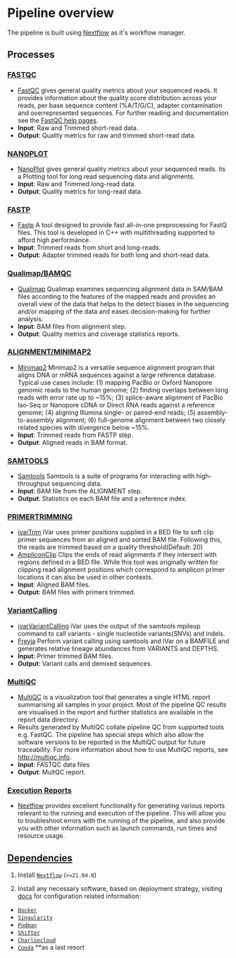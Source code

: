 # Pipeline overview

The pipeline is built using [Nextflow](https://www.nextflow.io/) as it's workflow manager.

## Processes

### [FASTQC](#fastqc)
- [FastQC](http://www.bioinformatics.babraham.ac.uk/projects/fastqc/) gives general quality metrics about your sequenced reads. It provides information about the quality score distribution across your reads, per base sequence content (%A/T/G/C), adapter contamination and overrepresented sequences. For further reading and documentation see the [FastQC help pages](http://www.bioinformatics.babraham.ac.uk/projects/fastqc/Help/).
- **Input**: Raw and Trimmed short-read data.
- **Output**: Quality metrics for raw and trimmed short-read data.

### [NANOPLOT](#nanoplot)
- [NanoPlot](https://github.com/wdecoster/NanoPlot) gives general quality metrics about your sequenced reads. its a Plotting tool for long read sequencing data and alignments.
- **Input**: Raw and Trimmed long-read data.
- **Output**: Quality metrics for long-read data.

### [FASTP](#fastp)
- [Fastp](https://github.com/OpenGene/fastp) A tool designed to provide fast all-in-one preprocessing for FastQ files. This tool is developed in C++ with multithreading supported to afford high performance.
- **Input**: Trimmed reads from short and long-reads.
- **Output**: Adapter trimmed reads for both long and short-read data.

### [Qualimap/BAMQC](#qualimap-bamqc)
- [Qualimap](http://qualimap.conesalab.org/) Qualimap examines sequencing alignment data in SAM/BAM files according to the features of the mapped reads and provides an overall view of the data that helps to the detect biases in the sequencing and/or mapping of the data and eases decision-making for further analysis.
- **Input**: BAM files from alignment step.
- **Output**: Quality metrics and coverage statistics reports.

### [ALIGNMENT/MINIMAP2](#alignment-minimap2)
- [Minimap2](https://github.com/lh3/minimap2) Minimap2 is a versatile sequence alignment program that aligns DNA or mRNA sequences against a large reference database. Typical use cases include: (1) mapping PacBio or Oxford Nanopore genomic reads to the human genome; (2) finding overlaps between long reads with error rate up to ~15%; (3) splice-aware alignment of PacBio Iso-Seq or Nanopore cDNA or Direct RNA reads against a reference genome; (4) aligning Illumina single- or paired-end reads; (5) assembly-to-assembly alignment; (6) full-genome alignment between two closely related species with divergence below ~15%.
- **Input**: Trimmed reads from FASTP step.
- **Output**: Aligned reads in BAM format.

### [SAMTOOLS](#samtools)
- [Samtools](http://www.htslib.org/) Samtools is a suite of programs for interacting with high-throughput sequencing data.
- **Input**: BAM file from the ALIGNMENT step.
- **Output**: Statistics on each BAM file and a reference index.

### [PRIMERTRIMMING](#AmpliconClip_and_iVar_Trimming)
- [ivarTrim](https://andersen-lab.github.io/ivar/html/manualpage.html) iVar uses primer positions supplied in a BED file to soft clip primer sequences from an aligned and sorted BAM file. Following this, the reads are trimmed based on a quality threshold(Default: 20)
- [AmpliconClip](http://www.htslib.org/doc/samtools-ampliconclip.html) Clips the ends of read alignments if they intersect with regions defined in a BED file. While this tool was originally written for clipping read alignment positions which correspond to amplicon primer locations it can also be used in other contexts. 
- **Input**: Aligned BAM files.
- **Output**: BAM files with primers trimmed.

### [VariantCalling](#ivar_and_freyja_variant_calling)
- [ivarVariantCalling](https://andersen-lab.github.io/ivar/html/manualpage.html) iVar uses the output of the samtools mpileup command to call variants - single nucleotide variants(SNVs) and indels.
- [Freyja](https://github.com/andersen-lab/Freyja) Perform variant calling using samtools and iVar on a BAMFILE and generates relative lineage abundances from VARIANTS and DEPTHS.
- **Input**: Primer trimmed BAM files.
- **Output**: Variant calls and demixed sequences.

### [MultiQC](#multiqc)

- [MultiQC](http://multiqc.info) is a visualization tool that generates a single HTML report summarising all samples in your project. Most of the pipeline QC results are visualised in the report and further statistics are available in the report data directory.
- Results generated by MultiQC collate pipeline QC from supported tools e.g. FastQC. The pipeline has special steps which also allow the software versions to be reported in the MultiQC output for future traceability. For more information about how to use MultiQC reports, see <http://multiqc.info>.
- **Input**: FASTQC data files
- **Output**: MultQC report.

### [Execution Reports](#pipeline-information) 
- [Nextflow](https://www.nextflow.io/docs/latest/tracing.html) provides excellent functionality for generating various reports relevant to the running and execution of the pipeline. This will allow you to troubleshoot errors with the running of the pipeline, and also provide you with other information such as launch commands, run times and resource usage.

## [Dependencies](#dependencies)
1. Install [`Nextflow`](https://www.nextflow.io/docs/latest/getstarted.html#installation) (`>=21.04.0`)

2. Install any necessary software, based on deployment strategy, visiting [docs](https://nf-co.re/usage/configuration#basic-configuration-profiles) for configuration related information: 

- [`Docker`](https://docs.docker.com/engine/installation/)
- [`Singularity`](https://www.sylabs.io/guides/3.0/user-guide/)
- [`Podman`](https://podman.io/)
- [`Shifter`](https://nersc.gitlab.io/development/shifter/how-to-use/) 
- [`Charliecloud`](https://hpc.github.io/charliecloud/) 
- [`Conda`](https://conda.io/miniconda.html) **as a last resort
